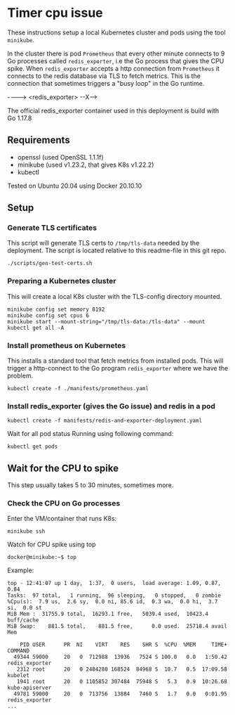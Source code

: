 # Timer cpu issue

These instructions setup a local Kubernetes cluster and pods using the tool `minikube`.

In the cluster there is pod `Prometheus` that every other minute connects to 9 Go processes
called `redis_exporter`, i.e the Go process that gives the CPU spike.
When `redis_exporter` accepts a http connection from `Prometheus` it connects to the redis database
via TLS to fetch metrics. This is the connection that sometimes triggers a "busy loop" in the Go runtime.

<prometheus>  ---->  <redis_exporter>  --X-->  <redis>

The official redis_exporter container used in this deployment is build with Go 1.17.8

## Requirements
- openssl  (used OpenSSL 1.1.1f)
- minikube (used v1.23.2, that gives K8s v1.22.2)
- kubectl

Tested on Ubuntu 20.04 using Docker 20.10.10

## Setup

### Generate TLS certificates

This script will generate TLS certs to `/tmp/tls-data` needed by the deployment.
The script is located relative to this readme-file in this git repo.

`./scripts/gen-test-certs.sh`

### Preparing a Kubernetes cluster

This will create a local K8s cluster with the TLS-config directory mounted.

```
minikube config set memory 8192
minikube config set cpus 6
minikube start --mount-string="/tmp/tls-data:/tls-data" --mount
kubectl get all -A
```

### Install prometheus on Kubernetes

This installs a standard tool that fetch metrics from installed pods.
This will trigger a http-connect to the Go program `redis_exporter` where we have the problem.

`kubectl create -f ./manifests/prometheus.yaml`

### Install redis_exporter (gives the Go issue) and redis in a pod

```
kubectl create -f manifests/redis-and-exporter-deployment.yaml
```

Wait for all pod status Running using following command:

`kubectl get pods`


## Wait for the CPU to spike

This step usually takes 5 to 30 minutes, sometimes more.

### Check the CPU on Go processes

Enter the VM/container that runs K8s:

`minikube ssh`

Watch for CPU spike using top

`docker@minikube:~$ top`

Example:
```
top - 12:41:07 up 1 day,  1:37,  0 users,  load average: 1.09, 0.87, 0.84
Tasks:  97 total,   1 running,  96 sleeping,   0 stopped,   0 zombie
%Cpu(s):  7.9 us,  2.6 sy,  0.0 ni, 85.6 id,  0.3 wa,  0.0 hi,  3.7 si,  0.0 st
MiB Mem :  31755.9 total,  16293.1 free,   5039.4 used,  10423.4 buff/cache
MiB Swap:    881.5 total,    881.5 free,      0.0 used.  25718.4 avail Mem

    PID USER      PR  NI    VIRT    RES    SHR S  %CPU  %MEM     TIME+ COMMAND
  49344 59000     20   0  712988  13936   7524 S 100.0   0.0   1:50.42 redis_exporter
   2312 root      20   0 2484280 168524  84968 S  10.7   0.5  17:09.58 kubelet
   1941 root      20   0 1105852 307484  75948 S   5.3   0.9  10:26.68 kube-apiserver
  49781 59000     20   0  713756  13884   7460 S   1.7   0.0   0:01.95 redis_exporter
...
```
